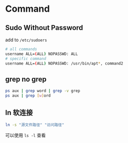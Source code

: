 # Command

## Sudo Without Password
add to `/etc/sudoers`
```bash
# all commands
username ALL=(ALL) NOPASSWD: ALL
# specific command
username ALL=(ALL) NOPASSWD: /usr/bin/apt*, command2
```

## grep no grep
```sh
ps aux | grep word | grep -v grep
ps aux | grep [w]ord
```

## ln 软连接

```sh
ln -s "源文件路径" "访问路径"
```

可以使用 `ls -l` 查看